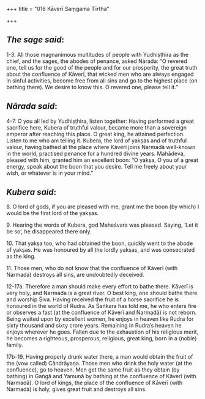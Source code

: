 +++
title = "016 Kāverī Saṃgama Tīrtha"

+++
 

## *The sage said*:

1-3. All those magnanimous multitudes of people with Yudhiṣṭhira as the chief, and the sages, the abodes of penance, asked Nārada: “O revered one, tell us for the good of the people and for our prosperity, the great truth about the confluence of Kāverī, that wicked men who are always engaged in sinful activities, become free from all sins and go to the highest place (on bathing there). We desire to know this. O revered one, please tell it.”

## *Nārada said*:

4-7. O you all led by Yudhiṣṭhira, listen together: Having performed a great sacrifice here, Kubera of truthful valour, became more than a sovereign emperor after reaching this place. O great king, he attained perfection. Listen to me who am telling it. Kubera, the lord of yakṣas and of truthful valour, having bathed at the place where Kāverī joins Narmadā well-known in the world, practised penance for a hundred divine years. Mahādeva, pleased with him, granted him an excellent boon: “O yakṣa, O you of a great energy, speak about the boon that you desire. Tell me freely about your wish, or whatever is in your mind.”

## *Kubera said*:

8\. O lord of gods, if you are pleased with me, grant me the boon (by which) I would be the first lord of the yakṣas.

9\. Hearing the words of Kubera, god Maheśvara was pleased. Saying, ‘Let it be so’, he disappeared there only.

10\. That yakṣa too, who had obtained the boon, quickly went to the abode of yakṣas. He was honoured by all the lordly yakṣas, and was consecrated as the king.

11\. Those men, who do not know that the confluence of Kāverī (with Narmada) destroys all sins, are undoubtedly deceived.

12-17a. Therefore a man should make every effort to bathe there. Kāverī is very holy, and Narmada is a great river. O best king, one should bathe there and worship Śiva. Having received the fruit of a horse sacrifice he is honoured in the world of Rudra. As Śaṅkara has told me, he who enters fire or observes a fast (at the confluence of Kāverī and Narmadā) is not reborn. Being waited upon by excellent women, he enjoys in heaven like Rudra for sixty thousand and sixty crore years. Remaining in Rudra’s heaven he enjoys wherever he goes. Fallen due to the exhaustion of his religious merit, he becomes a righteous, prosperous, religious, great king, born in a (noble) family.

17b-19. Having properly drunk water there, a man would obtain the fruit of the (vow called) Cāndrāyaṇa. Those men who drink the holy water (at the confluence), go to heaven. Men get the same fruit as they obtain (by bathing) in Gaṅgā and Yamunā by bathing at the confluence of Kāverī (with Narmadā). O lord of kings, the place of the confluence of Kāverī (with Narmadā) is holy, gives great fruit and destroys all sins.


